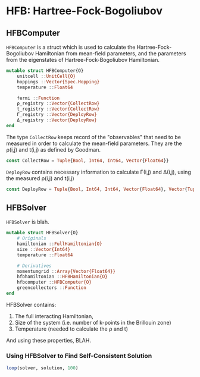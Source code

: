 # HFB: Hartree-Fock-Bogoliubov

## HFBComputer

`HFBComputer` is a struct which is used to calculate the Hartree-Fock-Bogoliubov Hamiltonian from mean-field parameters, and the parameters from the eigenstates of Hartree-Fock-Bogoliubov Hamiltonian.

```julia
mutable struct HFBComputer{O}
    unitcell ::UnitCell{O}
    hoppings ::Vector{Spec.Hopping}
    temperature ::Float64

    fermi ::Function
    ρ_registry ::Vector{CollectRow}
    t_registry ::Vector{CollectRow}
    Γ_registry ::Vector{DeployRow}
    Δ_registry ::Vector{DeployRow}
end
```

The type `CollectRow` keeps record of the "observables" that need to be measured in order to calculate the mean-field parameters. They are the ρ(i,j) and t(i,j) as defined by Goodman.
```julia
const CollectRow = Tuple{Bool, Int64, Int64, Vector{Float64}}
```

`DeployRow` contains necessary information to calculate Γ(i,j) and Δ(i,j), using the measured ρ(i,j) and t(i,j)
```julia
const DeployRow = Tuple{Bool, Int64, Int64, Vector{Float64}, Vector{Tuple{Int64, Complex128, Bool}}}
```


## HFBSolver

`HFBSolver` is blah.

```julia
mutable struct HFBSolver{O}
    # Originals
    hamiltonian ::FullHamiltonian{O}
    size ::Vector{Int64}
    temperature ::Float64

    # Derivatives
    momentumgrid ::Array{Vector{Float64}}
    hfbhamiltonian ::HFBHamiltonian{O}
    hfbcomputer ::HFBComputer{O}
    greencollectors ::Function
end
```

HFBSolver contains:

1. The full interacting Hamiltonian,
2. Size of the system (i.e. number of k-points in the Brillouin zone)
3. Temperature (needed to calculate the ρ and t)

And using these properties,
BLAH.


### Using HFBSolver to Find Self-Consistent Solution

```julia
loop(solver, solution, 100)
```
